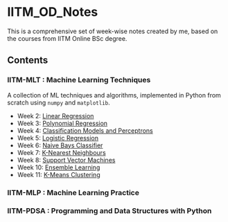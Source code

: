 # IITM_OD_Notes

This is a comprehensive set of week-wise notes created by me, based on the courses from IITM Online BSc degree.

## Contents

### IITM-MLT : Machine Learning Techniques

A collection of ML techniques and algorithms, implemented in Python from scratch using `numpy` and `matplotlib`.

- Week 2: [Linear Regression](./IITM-MLT/W2_Linear_Regression/)
- Week 3: [Polynomial Regression](./IITM-MLT/W3_Polynomial_Regression/)
- Week 4: [Classification Models and Perceptrons](./IITM-MLT/W4_Classification_Models_and_Perceptrons/)
- Week 5: [Logistic Regression](./IITM-MLT/W5_Logistic_Regression/)
- Week 6: [Naive Bays Classifier](./IITM-MLT/W6_Naive_Bayes_Classifier/)
- Week 7: [K-Nearest Neighbours](./IITM-MLT/W7_KNN/)
- Week 8: [Support Vector Machines](./IITM-MLT/W8_SVM/)
- Week 10: [Ensemble Learning](./IITM-MLT/W10_Ensemble_Learning/)
- Week 11: [K-Means Clustering](./IITM-MLT/W11_KMeans_Clustering/)

### IITM-MLP : Machine Learning Practice

### IITM-PDSA : Programming and Data Structures with Python